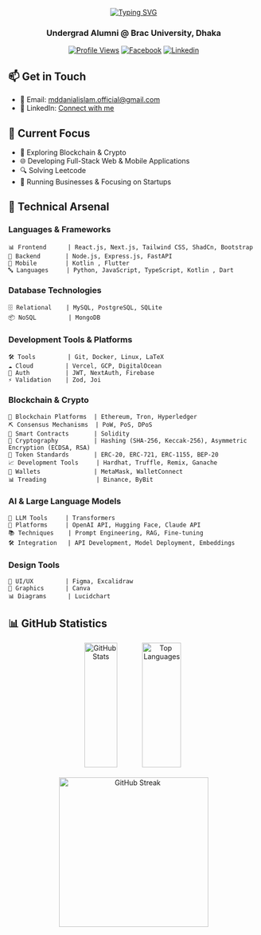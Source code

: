 <div align="center">


[![Typing SVG](https://readme-typing-svg.herokuapp.com?font=Kanit&weight=400&size=30&duration=3000&lines=👨‍💻+Hay,+This+is;Md+Danial+Islam....&center=true&vCenter=true)](https://git.io/typing-svg)

### Undergrad Alumni @ Brac University, Dhaka




[![Profile Views](https://komarev.com/ghpvc/?username=danialcodes&label=Profile%20Views&color=0e75b6&style=flat)](https://github.com/danialcodes)
[![Facebook](https://img.shields.io/badge/Facebook-%231877F2.svg?logo=Facebook&logoColor=white)](https://facebook.com/danialcodes)
[![Linkedin](https://img.shields.io/badge/LinkedIn-blue?logo=linkedin&logoColor=white&style=white)](https://www.linkedin.com/in/danialcodes/)

</div>

<!-- [![Profile Views](https://visitor-badge.laobi.icu/badge?page_id=danialcodes.danialcodes)](https://github.com/danialcodes) -->

## 📫 Get in Touch
- 📧 Email: mddanialislam.official@gmail.com
- 💼 LinkedIn: [Connect with me](https://www.linkedin.com/in/danialcodes/)
<!-- - 🌐 Portfolio: []() -->

## 🎯 Current Focus
- 🤖 Exploring Blockchain & Crypto
- 🌐 Developing Full-Stack Web & Mobile Applications
- 🔍 Solving Leetcode
- 🧩 Running Businesses & Focusing on Startups

## 💼 Technical Arsenal


### Languages & Frameworks
```
📊 Frontend      | React.js, Next.js, Tailwind CSS, ShadCn, Bootstrap
🔧 Backend       | Node.js, Express.js, FastAPI
📱 Mobile        | Kotlin , Flutter
🔤 Languages     | Python, JavaScript, TypeScript, Kotlin , Dart
```

### Database Technologies
```
🗄️ Relational    | MySQL, PostgreSQL, SQLite
📦 NoSQL         | MongoDB
```

### Development Tools & Platforms
```
🛠️ Tools         | Git, Docker, Linux, LaTeX
☁️ Cloud         | Vercel, GCP, DigitalOcean
🔐 Auth          | JWT, NextAuth, Firebase
⚡ Validation    | Zod, Joi
```

### Blockchain & Crypto
```
🔗 Blockchain Platforms  | Ethereum, Tron, Hyperledger
⛏️ Consensus Mechanisms  | PoW, PoS, DPoS 
📜 Smart Contracts       | Solidity 
🔑 Cryptography          | Hashing (SHA-256, Keccak-256), Asymmetric Encryption (ECDSA, RSA)  
💸 Token Standards       | ERC-20, ERC-721, ERC-1155, BEP-20  
📈 Development Tools     | Hardhat, Truffle, Remix, Ganache  
📡 Wallets               | MetaMask, WalletConnect
📊 Treading              | Binance, ByBit
```

### AI & Large Language Models
```
🤖 LLM Tools     | Transformers
🔧 Platforms     | OpenAI API, Hugging Face, Claude API
📚 Techniques    | Prompt Engineering, RAG, Fine-tuning
🛠️ Integration   | API Development, Model Deployment, Embeddings
```

### Design Tools
```
🎨 UI/UX         | Figma, Excalidraw  
🎯 Graphics      | Canva  
📊 Diagrams      | Lucidchart 

```

## 📊 GitHub Statistics

<!-- <div align="center">
  
[![GitHub Stats](https://github-readme-stats.vercel.app/api?username=danialcodes&show_icons=true&theme=tokyonight)](https://github.com/danialcodes)
[![Top Languages](https://github-readme-stats.vercel.app/api/top-langs/?username=danialcodes&layout=compact&theme=tokyonight)](https://github.com/danialcodes)

[![GitHub Streak](https://streak-stats.demolab.com/?user=danialcodes&theme=tokyonight)](https://github.com/danialcodes)

</div> -->

<div align="center">

  <div style="display: flex; justify-content: center; gap: 10px;">
    <a href="https://github.com/danialcodes">
      <img src="https://github-readme-stats.vercel.app/api?username=danialcodes&show_icons=true&theme=tokyonight" alt="GitHub Stats" width="80%" height="250">
    </a>
    <a href="https://github.com/danialcodes">
      <img src="https://github-readme-stats.vercel.app/api/top-langs/?username=danialcodes&layout=compact&theme=tokyonight" alt="Top Languages" width="80%" height="250">
    </a>
  </div>

  <div style="margin-top: 20px;">
    <a href="https://github.com/danialcodes">
      <img src="https://streak-stats.demolab.com/?user=danialcodes&theme=tokyonight" alt="GitHub Streak" width="300">
    </a>
  </div>
</div>
